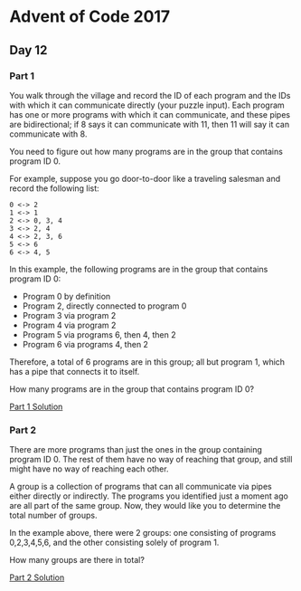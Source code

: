 # Advent of Code 2017
## Day 12

### Part 1
You walk through the village and record the ID of each program and the IDs with which it can communicate directly (your puzzle input). Each program has one or more programs with which it can communicate, and these pipes are bidirectional; if 8 says it can communicate with 11, then 11 will say it can communicate with 8.

You need to figure out how many programs are in the group that contains program ID 0.

For example, suppose you go door-to-door like a traveling salesman and record the following list:

```
0 <-> 2
1 <-> 1
2 <-> 0, 3, 4
3 <-> 2, 4
4 <-> 2, 3, 6
5 <-> 6
6 <-> 4, 5
```

In this example, the following programs are in the group that contains program ID 0:
* Program 0 by definition
* Program 2, directly connected to program 0
* Program 3 via program 2
* Program 4 via program 2
* Program 5 via programs 6, then 4, then 2
* Program 6 via programs 4, then 2

Therefore, a total of 6 programs are in this group; all but program 1, which has a pipe that connects it to itself.

How many programs are in the group that contains program ID 0?

[Part 1 Solution](part1.rb)

### Part 2
There are more programs than just the ones in the group containing program ID 0. The rest of them have no way of reaching that group, and still might have no way of reaching each other.

A group is a collection of programs that can all communicate via pipes either directly or indirectly. The programs you identified just a moment ago are all part of the same group. Now, they would like you to determine the total number of groups.

In the example above, there were 2 groups: one consisting of programs 0,2,3,4,5,6, and the other consisting solely of program 1.

How many groups are there in total?

[Part 2 Solution](part2.rb)